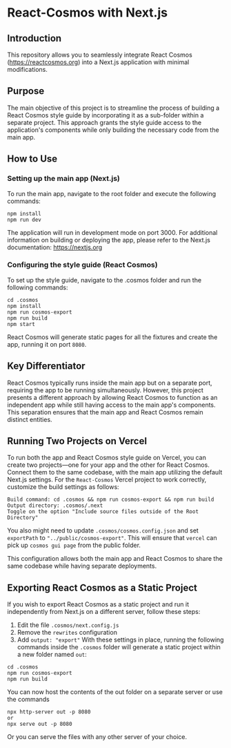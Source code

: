 # React-Cosmos with Next.js

## Introduction

This repository allows you to seamlessly integrate React Cosmos (https://reactcosmos.org) into a Next.js application with minimal modifications.

## Purpose

The main objective of this project is to streamline the process of building a React Cosmos style guide by incorporating it as a sub-folder within a separate project. This approach grants the style guide access to the application's components while only building the necessary code from the main app.

## How to Use

### Setting up the main app (Next.js)

To run the main app, navigate to the root folder and execute the following commands:

```
npm install
npm run dev
```

The application will run in development mode on port 3000. For additional information on building or deploying the app, please refer to the Next.js documentation: https://nextjs.org


### Configuring the style guide (React Cosmos)
To set up the style guide, navigate to the .cosmos folder and run the following commands:

```
cd .cosmos
npm install
npm run cosmos-export
npm run build
npm start
```

React Cosmos will generate static pages for all the fixtures and create the app, running it on port `8080`.

## Key Differentiator
React Cosmos typically runs inside the main app but on a separate port, requiring the app to be running simultaneously. However, this project presents a different approach by allowing React Cosmos to function as an independent app while still having access to the main app's components. This separation ensures that the main app and React Cosmos remain distinct entities.

## Running Two Projects on Vercel
To run both the app and React Cosmos style guide on Vercel, you can create two projects—one for your app and the other for React Cosmos. Connect them to the same codebase, with the main app utilizing the default Next.js settings. For the `React-Cosmos` Vercel project to work correctly, customize the build settings as follows:
```
Build command: cd .cosmos && npm run cosmos-export && npm run build
Output directory: .cosmos/.next
Toggle on the option "Include source files outside of the Root Directory"
```
You also might need to update `.cosmos/cosmos.config.json` and set `exportPath` to `"../public/cosmos-export"`. This will ensure that `vercel` can pick up `cosmos gui page` from the public folder.

This configuration allows both the main app and React Cosmos to share the same codebase while having separate deployments.

## Exporting React Cosmos as a Static Project
If you wish to export React Cosmos as a static project and run it independently from Next.js on a different server, follow these steps:

1. Edit the file `.cosmos/next.config.js`
2. Remove the `rewrites` configuration
3. Add `output: "export"`
With these settings in place, running the following commands inside the `.cosmos` folder will generate a static project within a new folder named `out`:

```
cd .cosmos
npm run cosmos-export
npm run build
```

You can now host the contents of the out folder on a separate server or use the commands 
```
npx http-server out -p 8080 
or
npx serve out -p 8080
```
Or you can serve the files with any other server of your choice.
